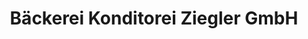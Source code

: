 ---
title: "Bäckerei Konditorei Ziegler GmbH"
url: /muenchen/baeckerei-konditorei-ziegler-gmbh/
shop: Bäckerei
---
